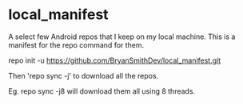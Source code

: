 local_manifest
==============

A select few Android repos that I keep on my local machine. This is a manifest for the repo command for them.

repo init -u https://github.com/BryanSmithDev/local_manifest.git

Then 'repo sync -j<number of threads>' to download all the repos.

Eg. repo sync -j8 will download them all using 8 threads.
